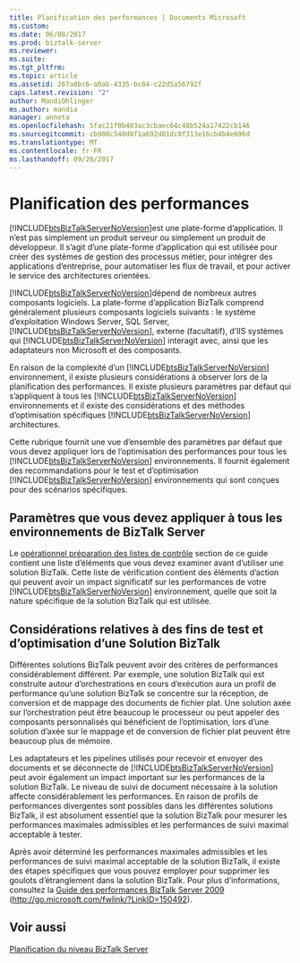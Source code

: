 ```yaml
---
title: Planification des performances | Documents Microsoft
ms.custom: 
ms.date: 06/08/2017
ms.prod: biztalk-server
ms.reviewer: 
ms.suite: 
ms.tgt_pltfrm: 
ms.topic: article
ms.assetid: 267a8bc6-a0ab-4335-bc04-c22d5a56792f
caps.latest.revision: "2"
author: MandiOhlinger
ms.author: mandia
manager: anneta
ms.openlocfilehash: 5fac21f0b483ac3cbaec64c48b524a17422cb146
ms.sourcegitcommit: cb908c540d8f1a692d01dc8f313e16cb4b4e696d
ms.translationtype: MT
ms.contentlocale: fr-FR
ms.lasthandoff: 09/20/2017
---
```

# <a name="planning-for-performance"></a>Planification des performances
[!INCLUDE[btsBizTalkServerNoVersion](../includes/btsbiztalkservernoversion-md.md)]est une plate-forme d’application. Il n’est pas simplement un produit serveur ou simplement un produit de développeur. Il s’agit d’une plate-forme d’application qui est utilisée pour créer des systèmes de gestion des processus métier, pour intégrer des applications d’entreprise, pour automatiser les flux de travail, et pour activer le service des architectures orientées.  
  
 [!INCLUDE[btsBizTalkServerNoVersion](../includes/btsbiztalkservernoversion-md.md)]dépend de nombreux autres composants logiciels. La plate-forme d’application BizTalk comprend généralement plusieurs composants logiciels suivants : le système d’exploitation Windows Server, SQL Server, [!INCLUDE[btsBizTalkServerNoVersion](../includes/btsbiztalkservernoversion-md.md)], externe (facultatif), d’IIS systèmes qui [!INCLUDE[btsBizTalkServerNoVersion](../includes/btsbiztalkservernoversion-md.md)] interagit avec, ainsi que les adaptateurs non Microsoft et des composants.  
  
 En raison de la complexité d’un [!INCLUDE[btsBizTalkServerNoVersion](../includes/btsbiztalkservernoversion-md.md)] environnement, il existe plusieurs considérations à observer lors de la planification des performances. Il existe plusieurs paramètres par défaut qui s’appliquent à tous les [!INCLUDE[btsBizTalkServerNoVersion](../includes/btsbiztalkservernoversion-md.md)] environnements et il existe des considérations et des méthodes d’optimisation spécifiques [!INCLUDE[btsBizTalkServerNoVersion](../includes/btsbiztalkservernoversion-md.md)] architectures.  
  
 Cette rubrique fournit une vue d’ensemble des paramètres par défaut que vous devez appliquer lors de l’optimisation des performances pour tous les [!INCLUDE[btsBizTalkServerNoVersion](../includes/btsbiztalkservernoversion-md.md)] environnements. Il fournit également des recommandations pour le test et d’optimisation [!INCLUDE[btsBizTalkServerNoVersion](../includes/btsbiztalkservernoversion-md.md)] environnements qui sont conçues pour des scénarios spécifiques.  
  
## <a name="settings-that-you-should-apply-to-all-biztalk-server-environments"></a>Paramètres que vous devez appliquer à tous les environnements de BizTalk Server  
 Le [opérationnel préparation des listes de contrôle](../technical-guides/operational-readiness-checklists.md) section de ce guide contient une liste d’éléments que vous devez examiner avant d’utiliser une solution BizTalk. Cette liste de vérification contient des éléments d’action qui peuvent avoir un impact significatif sur les performances de votre [!INCLUDE[btsBizTalkServerNoVersion](../includes/btsbiztalkservernoversion-md.md)] environnement, quelle que soit la nature spécifique de la solution BizTalk qui est utilisée.  
  
## <a name="considerations-for-testing-and-optimizing-a-biztalk-solution"></a>Considérations relatives à des fins de test et d’optimisation d’une Solution BizTalk  
 Différentes solutions BizTalk peuvent avoir des critères de performances considérablement différent. Par exemple, une solution BizTalk qui est construite autour d’orchestrations en cours d’exécution aura un profil de performance qu’une solution BizTalk se concentre sur la réception, de conversion et de mappage des documents de fichier plat. Une solution axée sur l’orchestration peut être beaucoup le processeur ou peut appeler des composants personnalisés qui bénéficient de l’optimisation, lors d’une solution d’axée sur le mappage et de conversion de fichier plat peuvent être beaucoup plus de mémoire.  
  
 Les adaptateurs et les pipelines utilisés pour recevoir et envoyer des documents et se déconnecte de [!INCLUDE[btsBizTalkServerNoVersion](../includes/btsbiztalkservernoversion-md.md)] peut avoir également un impact important sur les performances de la solution BizTalk. Le niveau de suivi de document nécessaire à la solution affecte considérablement les performances. En raison de profils de performances divergentes sont possibles dans les différentes solutions BizTalk, il est absolument essentiel que la solution BizTalk pour mesurer les performances maximales admissibles et les performances de suivi maximal acceptable à tester.  
  
 Après avoir déterminé les performances maximales admissibles et les performances de suivi maximal acceptable de la solution BizTalk, il existe des étapes spécifiques que vous pouvez employer pour supprimer les goulots d’étranglement dans la solution BizTalk. Pour plus d’informations, consultez la [Guide des performances BizTalk Server 2009](http://go.microsoft.com/fwlink/?LinkID=150492) (http://go.microsoft.com/fwlink/?LinkID=150492).  
  
## <a name="see-also"></a>Voir aussi  
 [Planification du niveau BizTalk Server](../technical-guides/planning-the-biztalk-server-tier.md)